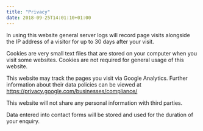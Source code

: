 ```yaml
---
title: "Privacy"
date: 2018-09-25T14:01:10+01:00
---
```


In using this website general server logs will record page visits alongside the IP address of a visitor for up to 30 days after your visit.

Cookies are very small text files that are stored on your computer when you visit some websites. Cookies are not required for general usage of this website.

This website may track the pages you visit via Google Analytics. Further information about their data policies can be viewed at <https://privacy.google.com/businesses/compliance/>

This website will not share any personal information with third parties.

Data entered into contact forms will be stored and used for the duration of your enquiry.
